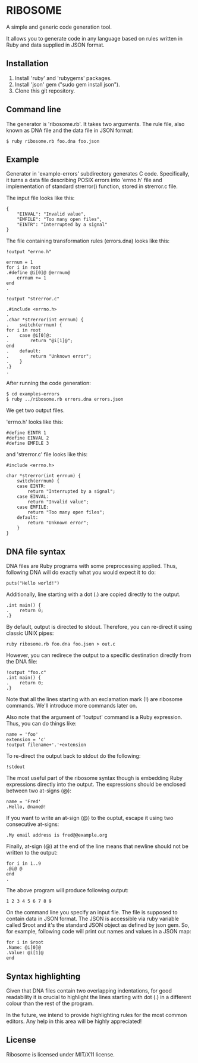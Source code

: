 RIBOSOME
=======

A simple and generic code generation tool.

It allows you to generate code in any language based on rules written in Ruby
and data supplied in JSON format.

Installation
-----------

1. Install 'ruby' and 'rubygems' packages. 
2. Install 'json' gem ("sudo gem install json").
3. Clone this git repository.

Command line
-----------

The generator is 'ribosome.rb'. It takes two arguments. The rule file,
also known as DNA file and the data file in JSON format:

```
$ ruby ribosome.rb foo.dna foo.json
```

Example
------

Generator in 'example-errors' subdirectory generates C code. Specifically, it
turns a data file describing POSIX errors into 'errno.h' file and implementation
of standard strerror() function, stored in strerror.c file.

The input file looks like this:

```
{
    "EINVAL": "Invalid value",
    "EMFILE": "Too many open files",
    "EINTR": "Interrupted by a signal"
}
```

The file containing transformation rules (errors.dna) looks like this:

```
!output "errno.h"

errnum = 1
for i in root
.#define @i[0]@ @errnum@
    errnum += 1
end
.

!output "strerror.c"

.#include <errno.h>
.
.char *strerror(int errnum) {
.    switch(errnum) {
for i in root
.    case @i[0]@:
.        return "@i[1]@";
end
.    default:
.        return "Unknown error";
.    }
.}
.
```

After running the code generation:

```
$ cd examples-errors
$ ruby ../ribosome.rb errors.dna errors.json
```

We get two output files.

'errno.h' looks like this:

```
#define EINTR 1
#define EINVAL 2
#define EMFILE 3
```
and 'strerror.c' file looks like this:

```
#include <errno.h>

char *strerror(int errnum) {
    switch(errnum) {
    case EINTR:
        return "Interrupted by a signal";
    case EINVAL:
        return "Invalid value";
    case EMFILE:
        return "Too many open files";
    default:
        return "Unknown error";
    }
}

```

DNA file syntax
-------------

DNA files are Ruby programs with some preprocessing applied.
Thus, following DNA will do exactly what you would expect it to do:

```
puts("Hello world!")
```

Additionally, line starting with a dot (.) are copied directly to the output.

```
.int main() {
.    return 0;
.}
```

By default, output is directed to stdout. Therefore, you can re-direct it using
classic UNIX pipes:

```
ruby ribosome.rb foo.dna foo.json > out.c
```

However, you can redirece the output to a specific destination directly from
the DNA file:

```
!output "foo.c"
.int main() {
.    return 0;
.}
```

Note that all the lines starting with an exclamation mark (!) are ribosome
commands. We'll introduce more commands later on.

Also note that the argument of '!output' command is a Ruby expression.
Thus, you can do things like:

```
name = 'foo'
extension = 'c'
!output filename+'.'+extension
```

To re-direct the output back to stdout do the following:

```
!stdout
```

The most useful part of the ribosome syntax though is embedding Ruby expressions
directly into the output. The expressions should be enclosed between two
at-signs (@):

```
name = 'Fred'
.Hello, @name@!
```

If you want to write an at-sign (@) to the ouptut, escape it using two
consecutive at-signs:

```
.My email address is fred@@example.org
```

Finally, at-sign (@) at the end of the line means that newline should not be
written to the output:

```
for i in 1..9
.@i@ @
end
.
```

The above program will produce following output:

```
1 2 3 4 5 6 7 8 9
```

On the command line you specify an input file. The file is supposed to contain
data in JSON format. The JSON is accessible via ruby variable called $root and
it's the standard JSON object as defined by json gem. So, for example, following
code will print out names and values in a JSON map:

```
for i in $root
.Name: @i[0]@
.Value: @i[1]@
end
```

Syntax highlighting
----------------

Given that DNA files contain two overlapping indentations, for good readability
it is crucial to highlight the lines starting with dot (.) in a different colour
than the rest of the program.

In the future, we intend to provide highlighting rules for the most common
editors. Any help in this area will be highly appreciated!

License
------

Ribosome is licensed under MIT/X11 license.


